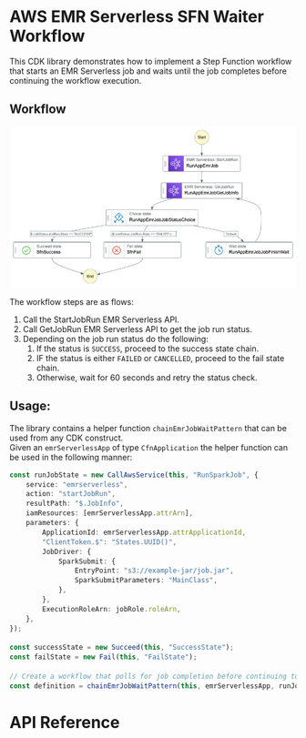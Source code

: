# AWS EMR Serverless SFN Waiter Workflow

This CDK library demonstrates how to implement a Step Function workflow that starts an EMR Serverless job and waits until the job completes before continuing the workflow execution.

## Workflow

![](https://github.com/alexgelman/emr-sfn-waiter/blob/main/resources/stepfunctions_graph.png)

The workflow steps are as flows:
1. Call the StartJobRun EMR Serverless API.
1. Call GetJobRun EMR Serverless API to get the job run status.
1. Depending on the job run status do the following:
    1. If the status is `SUCCESS`, proceed to the success state chain.
    1. IF the status is either `FAILED` or `CANCELLED`, proceed to the fail state chain.
    1. Otherwise, wait for 60 seconds and retry the status check.

## Usage:

The library contains a helper function `chainEmrJobWaitPattern` that can be used from any CDK construct.<br>
Given an `emrServerlessApp` of type `CfnApplication` the helper function can be used in the following manner:

```typescript
const runJobState = new CallAwsService(this, "RunSparkJob", {
    service: "emrserverless",
    action: "startJobRun",
    resultPath: "$.JobInfo",
    iamResources: [emrServerlessApp.attrArn],
    parameters: {
        ApplicationId: emrServerlessApp.attrApplicationId,
        "ClientToken.$": "States.UUID()",
        JobDriver: {
            SparkSubmit: {
                EntryPoint: "s3://example-jar/job.jar",
                SparkSubmitParameters: "MainClass",
            },
        },
        ExecutionRoleArn: jobRole.roleArn,
    },
});

const successState = new Succeed(this, "SuccessState");
const failState = new Fail(this, "FailState");

// Create a workflow that polls for job completion before continuing to either success or fail chains.
const definition = chainEmrJobWaitPattern(this, emrServerlessApp, runJobState, successState, failState);
```

# API Reference <a name="API Reference" id="api-reference"></a>





